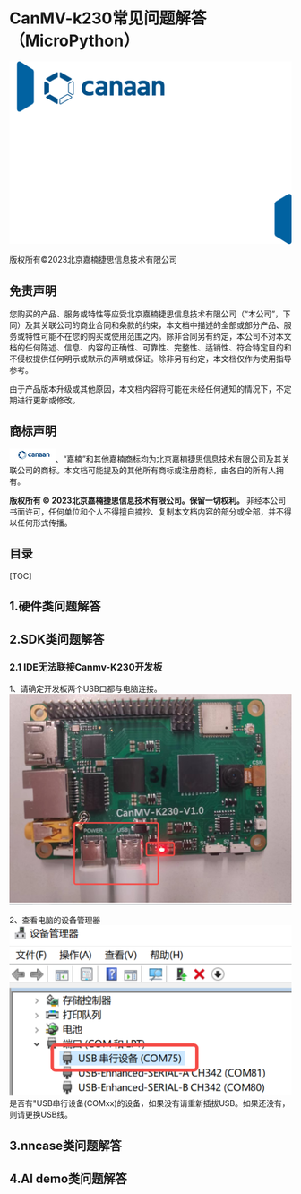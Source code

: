 # CanMV-k230常见问题解答（MicroPython）

![cover](images/canaan-cover.png)

版权所有©2023北京嘉楠捷思信息技术有限公司

<div style="page-break-after:always"></div>

## 免责声明

您购买的产品、服务或特性等应受北京嘉楠捷思信息技术有限公司（“本公司”，下同）及其关联公司的商业合同和条款的约束，本文档中描述的全部或部分产品、服务或特性可能不在您的购买或使用范围之内。除非合同另有约定，本公司不对本文档的任何陈述、信息、内容的正确性、可靠性、完整性、适销性、符合特定目的和不侵权提供任何明示或默示的声明或保证。除非另有约定，本文档仅作为使用指导参考。

由于产品版本升级或其他原因，本文档内容将可能在未经任何通知的情况下，不定期进行更新或修改。

## 商标声明

![logo](images/logo.png)、“嘉楠”和其他嘉楠商标均为北京嘉楠捷思信息技术有限公司及其关联公司的商标。本文档可能提及的其他所有商标或注册商标，由各自的所有人拥有。

**版权所有 © 2023北京嘉楠捷思信息技术有限公司。保留一切权利。**
非经本公司书面许可，任何单位和个人不得擅自摘抄、复制本文档内容的部分或全部，并不得以任何形式传播。

<div style="page-break-after:always"></div>

## 目录

[TOC]

## 1.硬件类问题解答

## 2.SDK类问题解答

### 2.1 IDE无法联接Canmv-K230开发板

1、请确定开发板两个USB口都与电脑连接。
![CanMV-K230-poweron](images/CanMV-K230-poweron.png)

2、查看电脑的设备管理器
![CanMV-K230-micropython-serial](images/CanMV-K230-micropython-serial.png)
是否有"USB串行设备(COMxx)的设备，如果没有请重新插拔USB。如果还没有，则请更换USB线。

## 3.nncase类问题解答

## 4.AI demo类问题解答
